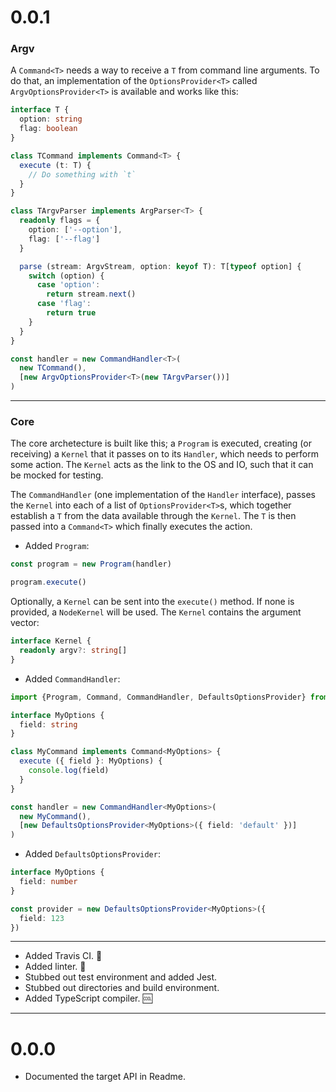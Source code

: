 # 0.0.1

### Argv
A `Command<T>` needs a way to receive a `T` from command line arguments. To do that, an
implementation of the `OptionsProvider<T>` called `ArgvOptionsProvider<T>` is available
and works like this:

```typescript
interface T {
  option: string
  flag: boolean
}

class TCommand implements Command<T> {
  execute (t: T) {
    // Do something with `t`
  }
}

class TArgvParser implements ArgParser<T> {
  readonly flags = {
    option: ['--option'],
    flag: ['--flag']
  }

  parse (stream: ArgvStream, option: keyof T): T[typeof option] {
    switch (option) {
      case 'option':
        return stream.next()
      case 'flag':
        return true
    }
  }
}

const handler = new CommandHandler<T>(
  new TCommand(),
  [new ArgvOptionsProvider<T>(new TArgvParser())]
)
```

---

### Core
The core archetecture is built like this; a `Program` is executed, creating (or receiving)
a `Kernel` that it passes on to its `Handler`, which needs to perform some action. The
`Kernel` acts as the link to the OS and IO, such that it can be mocked for testing.

The `CommandHandler` (one implementation of the `Handler` interface), passes the `Kernel`
into each of a list of `OptionsProvider<T>`s, which together establish a `T` from the data
available through the `Kernel`. The `T` is then passed into a `Command<T>` which finally
executes the action.

* Added `Program`:

```typescript
const program = new Program(handler)

program.execute()
```

Optionally, a `Kernel` can be sent into the `execute()` method. If none is provided, a
`NodeKernel` will be used. The `Kernel` contains the argument vector:

```typescript
interface Kernel {
  readonly argv?: string[]
}
```

* Added `CommandHandler`:

```typescript
import {Program, Command, CommandHandler, DefaultsOptionsProvider} from 'colonel'

interface MyOptions {
  field: string
}

class MyCommand implements Command<MyOptions> {
  execute ({ field }: MyOptions) {
    console.log(field)
  }
}

const handler = new CommandHandler<MyOptions>(
  new MyCommand(),
  [new DefaultsOptionsProvider<MyOptions>({ field: 'default' })]
)
```

* Added `DefaultsOptionsProvider`:

```typescript
interface MyOptions {
  field: number
}

const provider = new DefaultsOptionsProvider<MyOptions>({
  field: 123
})
```

---

* Added Travis CI. :arrows_counterclockwise:
* Added linter. :cop:
* Stubbed out test environment and added Jest.
* Stubbed out directories and build environment.
* Added TypeScript compiler. :cool:

---

# 0.0.0

* Documented the target API in Readme.
